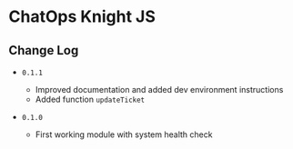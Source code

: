 # ChatOps Knight JS

## Change Log

* `0.1.1`
  * Improved documentation and added dev environment instructions
  * Added function `updateTicket`

* `0.1.0`
  * First working module with system health check
